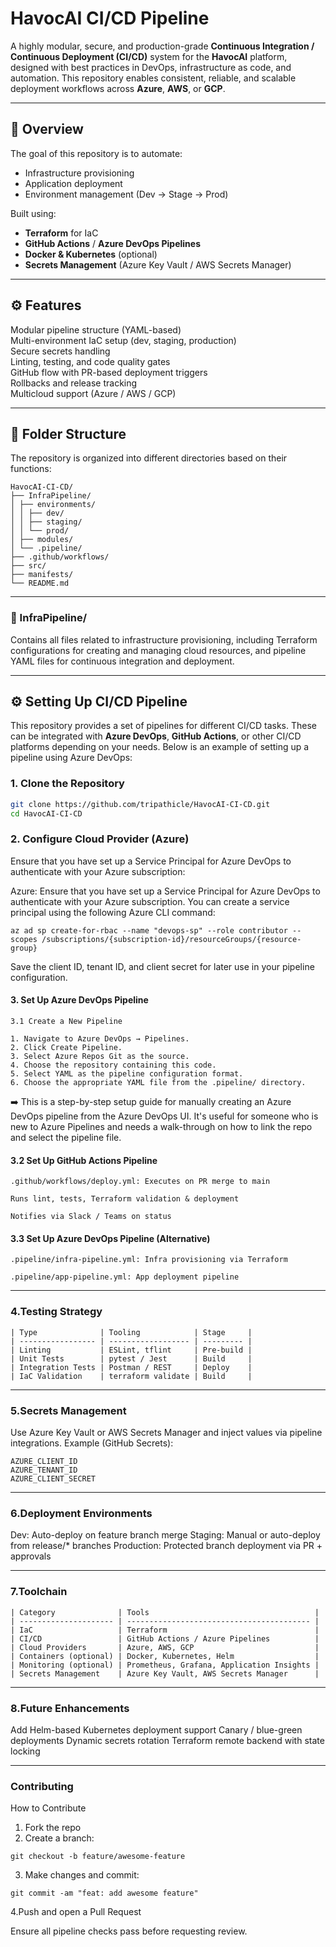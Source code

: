 # HavocAI CI/CD Pipeline

A highly modular, secure, and production-grade **Continuous Integration / Continuous Deployment (CI/CD)** system for the **HavocAI** platform, designed with best practices in DevOps, infrastructure as code, and automation. This repository enables consistent, reliable, and scalable deployment workflows across **Azure**, **AWS**, or **GCP**.

---

## 📌 Overview

The goal of this repository is to automate:
- Infrastructure provisioning
- Application deployment
- Environment management (Dev → Stage → Prod)
  
Built using:
- **Terraform** for IaC
- **GitHub Actions** / **Azure DevOps Pipelines**
- **Docker & Kubernetes** (optional)
- **Secrets Management** (Azure Key Vault / AWS Secrets Manager)

---

## ⚙️ Features

 Modular pipeline structure (YAML-based)  
 Multi-environment IaC setup (dev, staging, production)  
 Secure secrets handling  
 Linting, testing, and code quality gates  
 GitHub flow with PR-based deployment triggers  
 Rollbacks and release tracking  
 Multicloud support (Azure / AWS / GCP)

---
## 📁 Folder Structure

The repository is organized into different directories based on their functions:

```
HavocAI-CI-CD/
├── InfraPipeline/
│ ├── environments/
│ │ ├── dev/
│ │ ├── staging/
│ │ └── prod/
│ ├── modules/
│ └── .pipeline/
├── .github/workflows/
├── src/
├── manifests/
└── README.md
```
---

### 🔧 InfraPipeline/

Contains all files related to infrastructure provisioning, including Terraform configurations for creating and managing cloud resources, and pipeline YAML files for continuous integration and deployment.

---

## ⚙️ Setting Up CI/CD Pipeline

This repository provides a set of pipelines for different CI/CD tasks. These can be integrated with **Azure DevOps**, **GitHub Actions**, or other CI/CD platforms depending on your needs. Below is an example of setting up a pipeline using Azure DevOps:

### 1. Clone the Repository

```bash
git clone https://github.com/tripathicle/HavocAI-CI-CD.git
cd HavocAI-CI-CD
```
### 2. Configure Cloud Provider (Azure)
Ensure that you have set up a Service Principal for Azure DevOps to authenticate with your Azure subscription:

Azure: Ensure that you have set up a Service Principal for Azure DevOps to authenticate with your Azure subscription. You can create a service principal using the following Azure CLI command:
```
az ad sp create-for-rbac --name "devops-sp" --role contributor --scopes /subscriptions/{subscription-id}/resourceGroups/{resource-group}
```
Save the client ID, tenant ID, and client secret for later use in your pipeline configuration.

#### 3. Set Up Azure DevOps Pipeline
```
3.1 Create a New Pipeline

1. Navigate to Azure DevOps → Pipelines.
2. Click Create Pipeline.
3. Select Azure Repos Git as the source.
4. Choose the repository containing this code.
5. Select YAML as the pipeline configuration format.
6. Choose the appropriate YAML file from the .pipeline/ directory.
```
➡️ This is a step-by-step setup guide for manually creating an Azure DevOps pipeline from the Azure DevOps UI. It's useful for someone who is new to Azure Pipelines and needs a walk-through on how to link the repo and select the pipeline file.


#### 3.2 Set Up GitHub Actions Pipeline
```
.github/workflows/deploy.yml: Executes on PR merge to main

Runs lint, tests, Terraform validation & deployment

Notifies via Slack / Teams on status

```

#### 3.3 Set Up Azure DevOps Pipeline (Alternative)
```
.pipeline/infra-pipeline.yml: Infra provisioning via Terraform

.pipeline/app-pipeline.yml: App deployment pipeline

```
---
### 4.Testing Strategy
```
| Type              | Tooling            | Stage     |
| ----------------- | ------------------ | --------- |
| Linting           | ESLint, tflint     | Pre-build |
| Unit Tests        | pytest / Jest      | Build     |
| Integration Tests | Postman / REST     | Deploy    |
| IaC Validation    | terraform validate | Build     |
```
---
### 5.Secrets Management
Use Azure Key Vault or AWS Secrets Manager and inject values via pipeline integrations.
Example (GitHub Secrets):
```
AZURE_CLIENT_ID
AZURE_TENANT_ID
AZURE_CLIENT_SECRET
```
---
### 6.Deployment Environments
Dev: Auto-deploy on feature branch merge
Staging: Manual or auto-deploy from release/* branches
Production: Protected branch deployment via PR + approvals

---
### 7.Toolchain
```
| Category              | Tools                                     |
| --------------------- | ----------------------------------------- |
| IaC                   | Terraform                                 |
| CI/CD                 | GitHub Actions / Azure Pipelines          |
| Cloud Providers       | Azure, AWS, GCP                           |
| Containers (optional) | Docker, Kubernetes, Helm                  |
| Monitoring (optional) | Prometheus, Grafana, Application Insights |
| Secrets Management    | Azure Key Vault, AWS Secrets Manager      |

```
---
### 8.Future Enhancements
Add Helm-based Kubernetes deployment support
Canary / blue-green deployments
Dynamic secrets rotation
Terraform remote backend with state locking

---
 ### Contributing
 How to Contribute
  1. Fork the repo
  2. Create a branch:
```
git checkout -b feature/awesome-feature
```
  3. Make changes and commit:
```
git commit -am "feat: add awesome feature"

```
  4.Push and open a Pull Request
  
Ensure all pipeline checks pass before requesting review.
  




